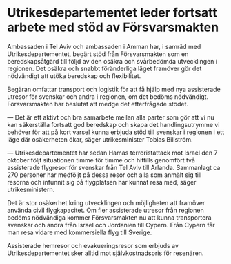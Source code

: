 # Utrikesdepartementet leder fortsatt arbete med stöd av Försvarsmakten

Ambassaden i Tel Aviv och ambassaden i Amman har, i samråd med Utrikesdepartementet, begärt stöd från Försvarsmakten som en beredskapsåtgärd till följd av den osäkra och svårbedömda utvecklingen i regionen. Det osäkra och snabbt föränderliga läget framöver gör det nödvändigt att utöka beredskap och flexibilitet.

Begäran omfattar transport och logistik för att få hjälp med nya assisterade utresor för svenskar och andra i regionen, om det bedöms nödvändigt. Försvarsmakten har beslutat att medge det efterfrågade stödet.

— Det är ett aktivt och bra samarbete mellan alla parter som gör att vi nu kan säkerställa fortsatt god beredskap och skapa det handlingsutrymme vi behöver för att på kort varsel kunna erbjuda stöd till svenskar i regionen i ett läge där osäkerheten ökar, säger utrikesminister Tobias Billström.

— Utrikesdepartementet har sedan Hamas terroristattack mot Israel den 7 oktober följt situationen timme för timme och hittills genomfört två assisterade flygresor för svenskar från Tel Aviv till Arlanda. Sammanlagt ca 270 personer har medföljt på dessa resor och alla som anmält sig till resorna och infunnit sig på flygplatsen har kunnat resa med, säger utrikesministern.

Det är stor osäkerhet kring utvecklingen och möjligheten att framöver använda civil flygkapacitet. Om fler assisterade utresor från regionen bedöms nödvändiga kommer Försvarsmakten nu att kunna transportera svenskar och andra från Israel och Jordanien till Cypern. Från Cypern får man resa vidare med kommersiella flyg till Sverige.

Assisterade hemresor och evakueringsresor som erbjuds av Utrikesdepartementet sker alltid mot självkostnadspris för resenären.
